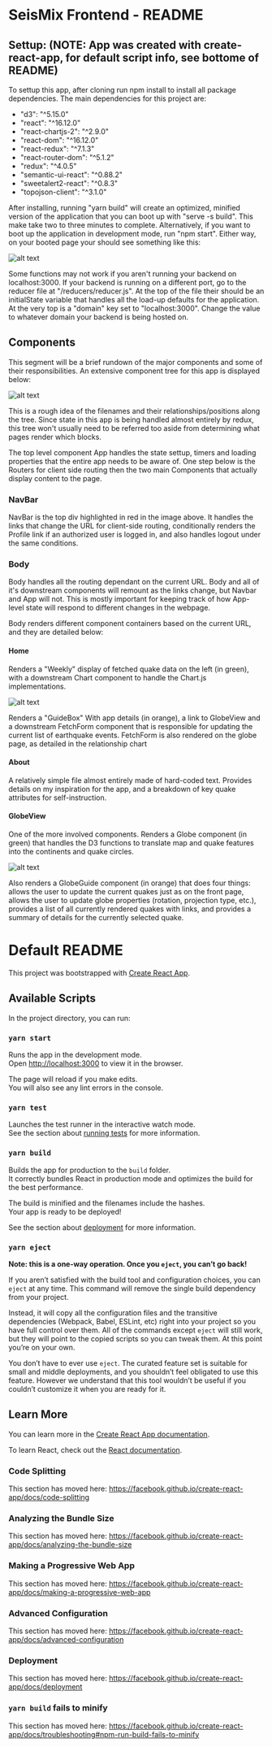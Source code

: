 # SeisMix Frontend - README

## Settup: (NOTE: App was created with create-react-app, for default script info, see bottome of README)

To settup this app, after cloning run npm install to install all package dependencies. The main dependencies for this project are: 

- "d3": "^5.15.0"
- "react": "^16.12.0"
- "react-chartjs-2": "^2.9.0"
- "react-dom": "^16.12.0"
- "react-redux": "^7.1.3"
- "react-router-dom": "^5.1.2"
- "redux": "^4.0.5"
- "semantic-ui-react": "^0.88.2"
- "sweetalert2-react": "^0.8.3"
- "topojson-client": "^3.1.0"

After installing, running "yarn build" will create an optimized, minified version of the application that you can boot up with "serve -s build". This make take two to three minutes to complete. Alternatively, if you want to boot up the application in development mode, run "npm start". Either way, on your booted page your should see something like this:

![alt text](./public/divs.png "Homepage")

Some functions may not work if you aren't running your backend on localhost:3000. If your backend is running on a different port, go to the reducer file at "/reducers/reducer.js". At the top of the file their should be an initialState variable that handles all the load-up defaults for the application. At the very top is a "domain" key set to "localhost:3000". Change the value to whatever domain your backend is being hosted on.

## Components

This segment will be a brief rundown of the major components and some of their responsibilities. An extensive component tree for this app is displayed below:

![alt text](./public/componentTree.png "Component Tree")

This is a rough idea of the filenames and their relationships/positions along the tree. Since state in this app is being handled almost entirely by redux, this tree won't usually need to be referred too aside from determining what pages render which blocks.

The top level component App handles the state settup, timers and loading properties that the entire app needs to be aware of. One step below is the Routers for client side routing then the two main Components that actually display content to the page.

### NavBar

NavBar is the top div highlighted in red in the image above. It handles the links that change the URL for client-side routing, conditionally renders the Profile link if an authorized user is logged in, and also handles logout under the same conditions.

### Body

Body handles all the routing dependant on the current URL. Body and all of it's downstream components will remount as the links change, but Navbar and App will not. This is mostly important for keeping track of how App-level state will respond to different changes in the webpage.

Body renders different component containers based on the current URL, and they are detailed below:

#### Home

Renders a "Weekly" display of fetched quake data on the left (in green), with a downstream Chart component to handle the Chart.js implementations.

![alt text](./public/Home.png "Home Page")

Renders a "GuideBox" With app details (in orange), a link to GlobeView and a downstream FetchForm component that is responsible for updating the current list of earthquake events. FetchForm is also rendered on the globe page, as detailed in the relationship chart

#### About

A relatively simple file almost entirely made of hard-coded text. Provides details on my inspiration for the app, and a breakdown of key quake attributes for self-instruction.

#### GlobeView

One of the more involved components. Renders a Globe component (in green) that handles the D3 functions to translate map and quake features into the continents and quake circles.

![alt text](./public/Globe.png "Globe Page")

Also renders a GlobeGuide component (in orange) that does four things: allows the user to update the current quakes just as on the front page, allows the user to update globe properties (rotation, projection type, etc.), provides a list of all currently rendered quakes with links, and provides a summary of details for the currently selected quake. 


# Default README

This project was bootstrapped with [Create React App](https://github.com/facebook/create-react-app).

## Available Scripts

In the project directory, you can run:

### `yarn start`

Runs the app in the development mode.<br />
Open [http://localhost:3000](http://localhost:3000) to view it in the browser.

The page will reload if you make edits.<br />
You will also see any lint errors in the console.

### `yarn test`

Launches the test runner in the interactive watch mode.<br />
See the section about [running tests](https://facebook.github.io/create-react-app/docs/running-tests) for more information.

### `yarn build`

Builds the app for production to the `build` folder.<br />
It correctly bundles React in production mode and optimizes the build for the best performance.

The build is minified and the filenames include the hashes.<br />
Your app is ready to be deployed!

See the section about [deployment](https://facebook.github.io/create-react-app/docs/deployment) for more information.

### `yarn eject`

**Note: this is a one-way operation. Once you `eject`, you can’t go back!**

If you aren’t satisfied with the build tool and configuration choices, you can `eject` at any time. This command will remove the single build dependency from your project.

Instead, it will copy all the configuration files and the transitive dependencies (Webpack, Babel, ESLint, etc) right into your project so you have full control over them. All of the commands except `eject` will still work, but they will point to the copied scripts so you can tweak them. At this point you’re on your own.

You don’t have to ever use `eject`. The curated feature set is suitable for small and middle deployments, and you shouldn’t feel obligated to use this feature. However we understand that this tool wouldn’t be useful if you couldn’t customize it when you are ready for it.

## Learn More

You can learn more in the [Create React App documentation](https://facebook.github.io/create-react-app/docs/getting-started).

To learn React, check out the [React documentation](https://reactjs.org/).

### Code Splitting

This section has moved here: https://facebook.github.io/create-react-app/docs/code-splitting

### Analyzing the Bundle Size

This section has moved here: https://facebook.github.io/create-react-app/docs/analyzing-the-bundle-size

### Making a Progressive Web App

This section has moved here: https://facebook.github.io/create-react-app/docs/making-a-progressive-web-app

### Advanced Configuration

This section has moved here: https://facebook.github.io/create-react-app/docs/advanced-configuration

### Deployment

This section has moved here: https://facebook.github.io/create-react-app/docs/deployment

### `yarn build` fails to minify

This section has moved here: https://facebook.github.io/create-react-app/docs/troubleshooting#npm-run-build-fails-to-minify
